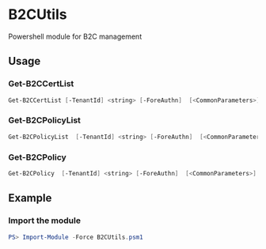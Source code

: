 B2CUtils
========

Powershell module for B2C management

Usage
-----

### Get-B2CCertList

```powershell
Get-B2CCertList [-TenantId] <string> [-ForeAuthn]  [<CommonParameters>]
```

### Get-B2CPolicyList

```powershell
Get-B2CPolicyList  [-TenantId] <string> [-ForeAuthn]  [<CommonParameters>]
```

### Get-B2CPolicy

```powershell
Get-B2CPolicy  [-TenantId] <string> [-ForeAuthn]  [<CommonParameters>]
```

Example
-------

### Import the module

```powershell
PS> Import-Module -Force B2CUtils.psm1
```


